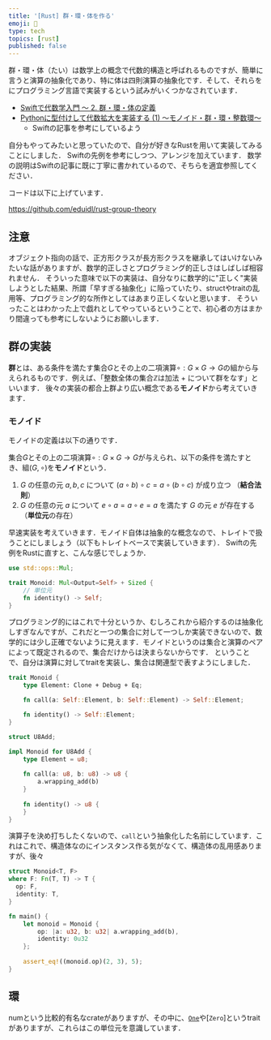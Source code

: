 ```yaml
---
title: '[Rust] 群・環・体を作る'
emoji: 📐
type: tech
topics: [rust]
published: false
---
```


群・環・体（たい）は数学上の概念で代数的構造と呼ばれるものですが、簡単に言うと演算の抽象化であり、特に体は四則演算の抽象化です．そして、それらをにプログラミング言語で実装するという試みがいくつかなされています．

- [Swiftで代数学入門 〜 2. 群・環・体の定義](https://qiita.com/taketo1024/items/733e0ecf12da359db729) 
- [Pythonに型付けして代数拡大を実装する (1) 〜モノイド・群・環・整数環〜](https://qiita.com/vbkaisetsu/items/c1cdcfc2bd40b804c0c6)
  - Swiftの記事を参考にしているよう 

自分もやってみたいと思っていたので、自分が好きなRustを用いて実装してみることにしました．
Swiftの先例を参考にしつつ、アレンジを加えています．
数学の説明はSwiftの記事に既に丁寧に書かれているので、そちらを適宜参照してください．

コードは以下に上げています．

https://github.com/eduidl/rust-group-theory

## 注意

オブジェクト指向の話で、正方形クラスが長方形クラスを継承してはいけないみたいな話がありますが、数学的正しさとプログラミング的正しさはしばしば相容れません．
そういった意味で以下の実装は、自分なりに数学的に"正しく"実装しようとした結果、所謂「早すぎる抽象化」に陥っていたり、structやtraitの乱用等、プログラミング的な所作としてはあまり正しくないと思います．
そういったことはわかった上で戯れとしてやっているということで、初心者の方はまかり間違っても参考にしないようにお願いします．

## 群の実装

**群**とは、ある条件を満たす集合$G$とその上の二項演算$\circ:G\times G\rightarrow G$の組から与えられるものです．例えば、「整数全体の集合$\mathbb Z$は加法 $+$ について群をなす」といいます．
後々の実装の都合上群より広い概念である**モノイド**から考えていきます．

### モノイド

モノイドの定義は以下の通りです．

集合$G$とその上の二項演算$\circ:G\times G\rightarrow G$が与えられ、以下の条件を満たすとき、組$(G,\circ)$を**モノイド**という．
1. $G$ の任意の元 $a,b,c$ について $(a\circ b)\circ c=a\circ(b\circ c)$ が成り立つ （**結合法則**）
2. $G$ の任意の元 $a$ について $e\circ a=a\circ e=a$ を満たす $G$ の元 $e$ が存在する（**単位元**の存在）

早速実装を考えていきます．モノイド自体は抽象的な概念なので、トレイトで扱うことにしましょう（以下もトレイトベースで実装していきます）．
Swiftの先例をRustに直すと、こんな感じでしょうか．

```rust
use std::ops::Mul;

trait Monoid: Mul<Output=Self> + Sized {
    // 単位元
    fn identity() -> Self;
}
```

プログラミング的にはこれで十分というか、むしろこれから紹介するのは抽象化しすぎなんですが、これだと一つの集合に対して一つしか実装できないので、数学的には少し正確でないように見えます．モノイドというのは集合と演算のペアによって既定されるので、集合だけからは決まらないからです．
ということで、自分は演算に対してtraitを実装し、集合は関連型で表すようにしました．

```rust
trait Monoid {
    type Element: Clone + Debug + Eq;

    fn call(a: Self::Element, b: Self::Element) -> Self::Element;

    fn identity() -> Self::Element;
}

struct U8Add;

impl Monoid for U8Add {
    type Element = u8;
    
    fn call(a: u8, b: u8) -> u8 {
        a.wrapping_add(b)
    }
    
    fn identity() -> u8 {
    }
}
```

演算子を決め打ちしたくないので、`call`という抽象化した名前にしています．これはこれで、構造体なのにインスタンス作る気がなくて、構造体の乱用感ありますが、後々

```rust
struct Monoid<T, F>
where F: Fn(T, T) -> T {
  op: F,
  identity: T,
}

fn main() {
    let monoid = Monoid {
        op: |a: u32, b: u32| a.wrapping_add(b),
        identity: 0u32
    };
    
    assert_eq!((monoid.op)(2, 3), 5);
}
```

## 環

numという比較的有名なcrateがありますが、その中に、[`One`](https://docs.rs/num/0.3.1/num/traits/trait.One.html)や[`Zero`]というtraitがありますが、これらはこの単位元を意識しています．

